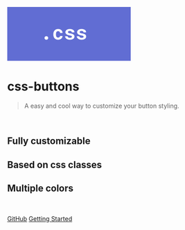 ![logo](./logo.png)

# css-buttons

> A easy and cool way to customize your button styling.

<br>

## Fully customizable  
## Based on css classes
## Multiple colors

<br>

[GitHub](https://github.com/TheCoderGuru/css-buttons/)
[Getting Started](quick-start.md)